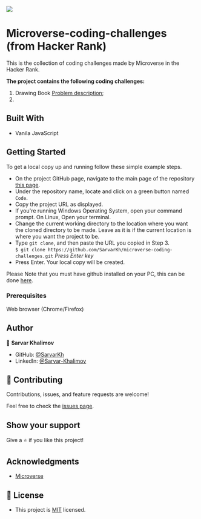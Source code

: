 ![](https://img.shields.io/badge/Microverse-blueviolet)

# Microverse-coding-challenges (from Hacker Rank)
This is the collection of coding challenges made by Microverse in the Hacker Rank.

**The project contains the following coding challenges:**
1. Drawing Book
[Problem description](https://www.hackerrank.com/contests/microverse-coding-challenges/challenges/drawing-book);
2. 


## Built With
- Vanila JavaScript

## Getting Started

To get a local copy up and running follow these simple example steps.

- On the project GitHub page, navigate to the main page of the repository [this page](https://github.com/SarvarKh/microverse-coding-challenges).
- Under the repository name, locate and click on a green button named `Code`.
- Copy the project URL as displayed.
- If you're running Windows Operating System, open your command prompt. On Linux, Open your terminal.
- Change the current working directory to the location where you want the cloned directory to be made. Leave as it is if the current location is where you want the project to be.
- Type `git clone`, and then paste the URL you copied in Step 3.<br>
  `$ git clone https://github.com/SarvarKh/microverse-coding-challenges.git` <em>Press Enter key</em><br>
- Press Enter. Your local copy will be created.

Please Note that you must have github installed on your PC, this can be done [here](https://gist.github.com/derhuerst/1b15ff4652a867391f03).


### Prerequisites

Web browser (Chrome/Firefox)


## Author

👤 **Sarvar Khalimov**

- GitHub: [@SarvarKh](https://github.com/SarvarKh)
- LinkedIn: [@Sarvar-Khalimov](https://www.linkedin.com/in/sarvar-khalimov/)


## 🤝 Contributing

Contributions, issues, and feature requests are welcome!

Feel free to check the [issues page](https://github.com/SarvarKh/microverse-coding-challenges/issues).

## Show your support

Give a ⭐️ if you like this project!

## Acknowledgments

- [Microverse](https://.microverse.org/)

## 📝 License

- This project is [MIT](lic.url) licensed.

